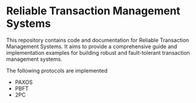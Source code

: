 # Reliable Transaction Management Systems

This repository contains code and documentation for Reliable Transaction Management Systems. It aims to provide a comprehensive guide and implementation examples for building robust and fault-tolerant transaction management systems.

The following protocols are implemented
- PAXOS
- PBFT
- 2PC